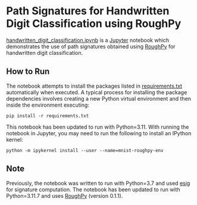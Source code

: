 # Path Signatures for Handwritten Digit Classification using RoughPy

[handwritten_digit_classification.ipynb](handwritten_digit_classification.ipynb) is a [Jupyter](https://jupyter.org/) notebook which demonstrates the use of path signatures obtained using [RoughPy](https://roughpy.org/) for handwritten digit classification.

## How to Run

The notebook attempts to install the packages listed in [requirements.txt](requirements.txt) automatically when executed.
A typical process for installing the package dependencies involves creating a new Python virtual environment and then inside the environment executing:

```{bash}
pip install -r requirements.txt
```

This notebook has been updated to run with Python=3.11. With running the notebook in Jupyter, you may need to run the following to install an IPython kernel:

```{bash}
python -m ipykernel install --user --name=mnist-roughpy-env
```

## Note

Previously, the notebook was written to run with Python=3.7 and used [esig](https://esig.readthedocs.io/en/latest/index.html) for signature computation. The notebook has been updated to run with Python=3.11.7 and uses [RoughPy](https://roughpy.org/) (version 0.1.1).
